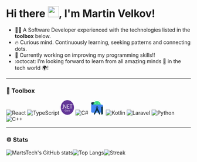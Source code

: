 # Hi there <img src="https://raw.githubusercontent.com/MartinHeinz/MartinHeinz/master/wave.gif" width="30px" height="30px"/>, I'm Martin Velkov!

- 👨‍💻 A Software Developer experienced with the technologies listed in the **toolbox** below. 
- 🔥 Curious mind. Continuously learning, seeking patterns and connecting dots.
- 🔭 Currently working on improving my programming skills!! 
- :octocat: I’m looking forward to learn from all amazing minds 🧠 in the tech world 🌍!


---

### 🧰 Toolbox

<img
  src="https://cdn.worldvectorlogo.com/logos/react-2.svg"
  alt="React"
  width="40px"
  height="40px"
  />
<img
  src="https://cdn.worldvectorlogo.com/logos/typescript-2.svg"
  alt="TypeScript"
  width="36px"
  height="40px"
/>
<img
  src="https://raw.githubusercontent.com/devicons/devicon/master/icons/dotnetcore/dotnetcore-original.svg"
  alt=".NET Core"
  width="36px"
  height="40px"
/>
<img
  src="https://cdn.worldvectorlogo.com/logos/c--4.svg"
  alt="C#"
  width="36px"
  height="40px"
/>
<img
  src="https://raw.githubusercontent.com/devicons/devicon/1119b9f84c0290e0f0b38982099a2bd027a48bf1/icons/androidstudio/androidstudio-original.svg"
  alt="Android Studio"
  width="40px"
  height="40px"
/>
<img
  src="https://cdn.worldvectorlogo.com/logos/kotlin-1.svg"
  alt="Kotlin"
  width="30px"
  height="40px"
/>
<img
  src="https://cdn.worldvectorlogo.com/logos/laravel-2.svg"
  alt="Laravel"
  width="40px"
  height="40px"
/>
<img
  src="https://cdn.worldvectorlogo.com/logos/python-5.svg"
  alt="Python"
  width="36px"
  height="40px"
/>
<img
  src="https://cdn.worldvectorlogo.com/logos/c.svg"
  alt="C++"
  width="36px"
  height="40px"
/>

---

### ⚙ Stats
![MartsTech's GitHub stats](https://github-readme-stats.vercel.app/api?username=MartsTech&show_icons=true&theme=react)![Top Langs](https://github-readme-stats.vercel.app/api/top-langs/?username=MartsTech&layout=compact&theme=react)![Streak](https://github-readme-streak-stats.herokuapp.com/?user=MartsTech&theme=react)
